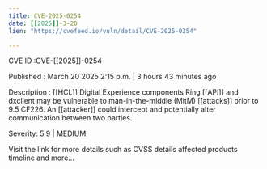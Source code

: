```yaml
---
title: CVE-2025-0254
date: [[2025]]-3-20
lien: "https://cvefeed.io/vuln/detail/CVE-2025-0254"

---
```


CVE ID :CVE-[[2025]]-0254

Published :  March 20
2025
2:15 p.m. | 3 hours
43 minutes ago

Description : [[HCL]] Digital Experience components Ring [[API]] and dxclient may be vulnerable to man-in-the-middle (MitM) [[attacks]] prior to 9.5 CF226.  An [[attacker]] could intercept and potentially alter communication between two parties.

Severity: 5.9 | MEDIUM

Visit the link for more details
such as CVSS details
affected products
timeline
and more...
